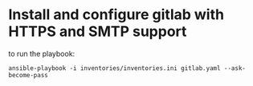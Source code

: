 # Install and configure gitlab with HTTPS and SMTP support

to run the playbook:

~~~
ansible-playbook -i inventories/inventories.ini gitlab.yaml --ask-become-pass
~~~
